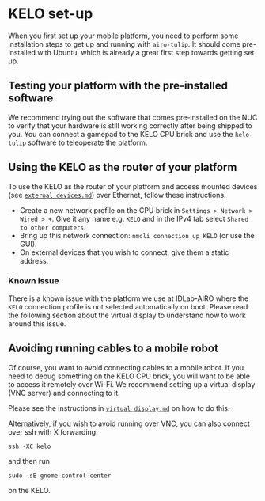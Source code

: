 # KELO set-up

When you first set up your mobile platform, you need to perform some installation steps to get up and running with
`airo-tulip`. It should come pre-installed with Ubuntu, which is already a great first step towards getting set up.

## Testing your platform with the pre-installed software

We recommend trying out the software that comes pre-installed on the NUC to verify that your hardware is still
working correctly after being shipped to you. You can connect a gamepad to the KELO CPU brick and use the
`kelo-tulip` software to teleoperate the platform.

## Using the KELO as the router of your platform

To use the KELO as the router of your platform and access mounted devices (see [`external_devices.md`](./external_devices.md))
over Ethernet, follow these instructions.

* Create a new network profile on the CPU brick in `Settings > Network > Wired > +`. Give it any name e.g. `KELO` and in the IPv4 tab select `Shared to other computers`.
* Bring up this network connection: `nmcli connection up KELO` (or use the GUI).
* On external devices that you wish to connect, give them a static address.

### Known issue

There is a known issue with the platform we use at IDLab-AIRO where the `KELO` connection profile is not selected automatically on boot.
Please read the following section about the virtual display to understand how to work around this issue.

## Avoiding running cables to a mobile robot

Of course, you want to avoid connecting cables to a mobile robot. If you need to debug something on the KELO CPU brick,
you will want to be able to access it remotely over Wi-Fi. We recommend setting up a virtual display (VNC server)
and connecting to it.

Please see the instructions in [`virtual_display.md`](./virtual_display.md) on how to do this.

Alternatively, if you wish to avoid running over VNC, you can also connect over ssh with X forwarding:

```shell
ssh -XC kelo
```

and then run

```shell
sudo -sE gnome-control-center
```

on the KELO.
